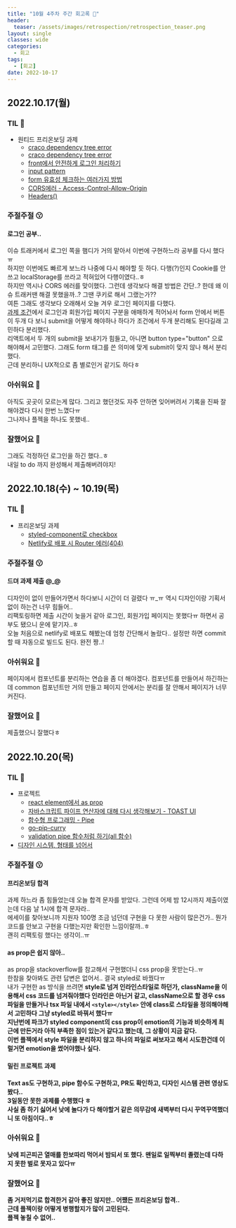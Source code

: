 ```yaml
---
title: "10월 4주차 주간 회고록 🙂"
header:
  teaser: /assets/images/retrospection/retrospection_teaser.png
layout: single
classes: wide
categories:
  - 회고
tags:
  - [회고]
date: 2022-10-17
---
```


## 2022.10.17(월)

### TIL 🧐

- 원티드 프리온보딩 과제
  - [craco dependency tree error](https://jaehoney.tistory.com/m/166)
  - [craco dependency tree error](https://stackoverflow.com/questions/67056349/craco-could-not-resolve-dependency-error)
  - [front에서 안전하게 로그인 처리하기](https://velog.io/@yaytomato/%ED%94%84%EB%A1%A0%ED%8A%B8%EC%97%90%EC%84%9C-%EC%95%88%EC%A0%84%ED%95%98%EA%B2%8C-%EB%A1%9C%EA%B7%B8%EC%9D%B8-%EC%B2%98%EB%A6%AC%ED%95%98%EA%B8%B0)
  - [input pattern](http://www.tcpschool.com/html-tag-attrs/input-pattern)
  - [form 유효성 체크하는 여러가지 방법](https://velog.io/@nemo/validation-check)
  - [CORS에러 - Access-Control-Allow-Origin](https://jaehoney.tistory.com/m/166)
  - [Headers()](https://developer.mozilla.org/en-US/docs/Web/API/Headers/Headers)

### 주절주절 😗

#### 로그인 공부..

이슈 트래커에서 로그인 쪽을 햄디가 거의 맡아서 이번에 구현하느라 공부를 다시 했다ㅠ  
하지만 이번에도 빠르게 보느라 나중에 다시 해야할 듯 하다. 다행(?)인지 Cookie를 안쓰고 localStorage를 쓰라고 적혀있어 다행이였다..ㅎ  
하지만 역시나 CORS 에러를 맞이했다. 그런데 생각보다 해결 방법은 간단..? 한데 왜 이슈 트래커땐 해결 못했을까..? 그땐 쿠키로 해서 그랬는가??  
여튼 그래도 생각보다 오래해서 오늘 겨우 로그인 페이지를 다했다.  
[과제 조건](https://github.com/walking-sunset/selection-task)에서 로그인과 회원가입 페이지 구분을 애매하게 적어놔서 form 안에서 버튼이 두개 다 보니 submit을 어떻게 해야하나 하다가 조건에서 두개 분리해도 된다길래 고민하다 분리했다.  
리액트에서 두 개의 submit을 보내기가 힘들고, 아니면 button type="button" 으로 해야해서 고민했다. 그래도 form 태그를 쓴 의미에 맞게 submit이 맞지 않나 해서 분리했다.  
근데 분리하니 UX적으로 좀 별로인거 같기도 하다ㅎ

### 아쉬워요 🙁

아직도 곳곳이 모르는게 많다. 그리고 했던것도 자주 안하면 잊어버려서 기록을 진짜 잘해야겠다 다시 한번 느꼈다ㅠ  
그나저나 플젝을 하나도 못했네..

### 잘했어요 🙂

그래도 걱정하던 로그인을 하긴 했다..ㅎ  
내일 to do 까지 완성해서 제출해버려야지!

## 2022.10.18(수) ~ 10.19(목)

### TIL 🧐

- 프리온보딩 과제
  - [styled-component로 checkbox](https://codesandbox.io/s/yvp79r4251?file=/src/Checkbox.js:393-421)
  - [Netlify로 배포 시 Router 에러(404)](https://velog.io/@zmin9/React-Router-%EC%82%AC%EC%9A%A9%ED%95%9C-%ED%94%84%EB%A1%9C%EC%A0%9D%ED%8A%B8-Netlify%EB%A1%9C-%EB%B0%B0%ED%8F%AC%ED%95%A0-%EB%95%8C-404-page-not-found)

### 주절주절 😗

#### 드뎌 과제 제출 @\_@

디자인이 없이 만들어가면서 하다보니 시간이 더 걸렸다 ㅠ\_ㅠ 역시 디자인이랑 기획서 없이 하는건 너무 힘들어..  
리팩토링하면 제출 시간이 늦을거 같아 로그인, 회원가입 페이지는 못했다ㅠ 하면서 공부도 됐으니 운에 맡기자..ㅎ  
오늘 처음으로 netlify로 배포도 해봤는데 엄청 간단해서 놀랐다.. 설정만 하면 commit할 때 자동으로 빌드도 된다. 완전 짱..!

### 아쉬워요 🙁

페이지에서 컴포넌트를 분리하는 연습을 좀 더 해야겠다. 컴포넌트를 만들어서 하긴하는데 common 컴포넌트만 거의 만들고 페이지 안에서는 분리를 잘 안해서 페이지가 너무 커진다.

### 잘했어요 🙂

제출했으니 잘했다ㅎ

## 2022.10.20(목)

### TIL 🧐

- 프로젝트
  - [react element에서 as prop](https://stackoverflow.com/questions/65549938/implement-as-prop-in-react-component-in-typescript)
  - [자바스크립트 파이프 연산자에 대해 다시 생각해보기 - TOAST UI](https://ui.toast.com/weekly-pick/ko_20201118)
  - [함수형 프로그래밍 - Pipe](https://medium.com/%EC%98%A4%EB%8A%98%EC%9D%98-%ED%94%84%EB%A1%9C%EA%B7%B8%EB%9E%98%EB%B0%8D/%ED%95%A8%EC%88%98%ED%98%95-%ED%94%84%EB%A1%9C%EA%B7%B8%EB%9E%98%EB%B0%8D-pipe-c80dc7b389de)
  - [go-pip-curry](https://velog.io/@younoah/functional-js-%ED%95%A8%EC%88%98%EC%9D%98-%EC%A4%91%EC%B2%A9-go-pip-curry)
  - [validation pipe 함수처럼 하기(all 함수)](https://stackoverflow.com/questions/64601580/how-to-make-validation-using-pipes)
- [디자인 시스템, 형태를 넘어서](https://www.youtube.com/watch?v=ajtpcFkXqqg&t=3118s)

### 주절주절 😗

#### 프리온보딩 합격

과제 하느라 좀 힘들었는데 오늘 합격 문자를 받았다. 그런데 어제 밤 12시까지 제출이였는데 다음 날 1시에 합격 문자라..  
에세이를 찾아보니까 지원자 100명 조금 넘던데 구현을 다 못한 사람이 많은건가.. 뭔가 코드를 안보고 구현을 다했는지만 확인한 느낌이랄까..ㅎ  
괜히 리팩토링 했다는 생각이..ㅠ

#### as prop은 쉽지 않아..

as prop을 stackoverflow를 참고해서 구현했더니 css prop을 못받는다..ㅠ  
한참을 찾아봐도 관련 답변은 없어서.. 결국 styled로 바꿨다ㅠ  
내가 구현한 as 방식을 쓰려면 <b>style로 넘겨 인라인스타일로 하던가, className을 이용해서 css 코드를 넘겨줘야했다<b> 인라인은 아닌거 같고, className으로 할 경우 css 파일을 만들거나 tsx 파일 내에서 `<style></style>` 안에 class로 스타일을 정의해야해서 고민하다 그냥 styled로 바꿔서 했다ㅠ  
지난번에 파크가 styled component의 css prop이 emotion의 기능과 비슷하게 최근에 만든거라 아직 부족한 점이 있는거 같다고 했는데, 그 상황이 지금 같다.  
이번 플젝에서 style 파일을 분리하지 않고 하나의 파일로 써보자고 해서 시도한건데 이럴거면 emotion을 썼어야했나 싶다.

#### 밀린 프로젝트 과제

Text as도 구현하고, pipe 함수도 구현하고, PR도 확인하고, 디자인 시스템 관련 영상도 봤다..  
3일동안 못한 과제를 수행했다 ㅎ  
사실 좀 하기 싫어서 낮에 놀다가 다 해야할거 같은 의무감에 새벽부터 다시 꾸역꾸역했더니 또 아침이다..ㅎ

### 아쉬워요 🙁

낮에 피곤피곤 열매를 한보따리 먹어서 밤되서 또 했다. 왠일로 일찍부터 졸렸는데 다하지 못한 벌로 못자고 있다ㅠ

### 잘했어요 🙂

좀 거저먹기로 합격한거 같아 좋진 않지만.. 어쨌든 프리온보딩 합격..  
근데 플젝이랑 어떻게 병행할지가 많이 고민된다.  
플젝 놓칠 수 없어..
